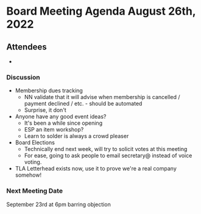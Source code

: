 # Board Meeting Agenda August 26th, 2022

## Attendees
- 

### Discussion
- Membership dues tracking
  - NN validate that it will advise when membership is cancelled / payment declined / etc. - should be automated
  - Surprise, it don't
- Anyone have any good event ideas? 
  - It's been a while since opening
  - ESP an item workshop?
  - Learn to solder is always a crowd pleaser
- Board Elections
  - Technically end next week, will try to solicit votes at this meeting
  - For ease, going to ask people to email secretary@ instead of voice voting. 
- TLA Letterhead exists now, use it to prove we're a real company somehow!


### Next Meeting Date
September 23rd at 6pm barring objection
